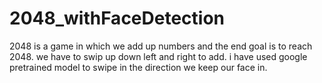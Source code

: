 # 2048_withFaceDetection

2048 is a game in which we add up numbers and the end goal is to reach 2048. we have to swip up down left and right to add. i have used google pretrained model to swipe in the direction we keep our face in.
